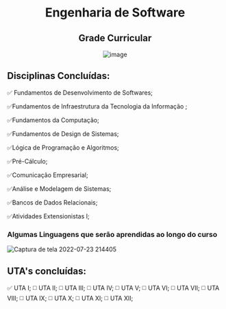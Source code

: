<div align="center">

# Engenharia de Software
## Grade Curricular
![image](https://user-images.githubusercontent.com/89542446/197353803-c2461ea4-77e2-4fba-a8d4-e614cf8504d9.png)

</div>

## Disciplinas Concluídas:
✅ Fundamentos de Desenvolvimento de Softwares;

✅Fundamentos de Infraestrutura da Tecnologia da Informação ;

✅Fundamentos da Computação;

✅Fundamentos de Design de Sistemas;

✅Lógica de Programação e Algoritmos;

✅Pré-Cálculo;

✅Comunicação Empresarial;

✅Análise e Modelagem de Sistemas;

✅Bancos de Dados Relacionais;

✅Atividades Extensionistas I;

### **Algumas Linguagens que serão aprendidas ao longo do curso**
![Captura de tela 2022-07-23 214405](https://user-images.githubusercontent.com/89542446/181680976-1c955a7c-d179-45d7-ac6e-2c30ae1b79e9.png)

## UTA's concluídas:
✅ UTA I;
◻️ UTA II;
◻️ UTA III;
◻️ UTA IV;
◻️ UTA V;
◻️ UTA VI;
◻️ UTA VII;
◻️ UTA VIII;
◻️ UTA IX;
◻️ UTA X;
◻️ UTA XI;
◻️ UTA XII;






